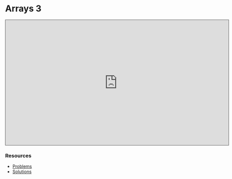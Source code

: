 # Arrays 3

<iframe src="https://adaacademy.hosted.panopto.com/Panopto/Pages/Embed.aspx?id=56e320ac-8d21-432f-9e4e-ae7f0015b52f&autoplay=false&offerviewer=true&showtitle=true&showbrand=true&captions=true&interactivity=all" height="405" width="720" style="border: 1px solid #464646;" allowfullscreen allow="autoplay"></iframe>

### Resources

* [Problems](https://docs.google.com/presentation/d/1E3T-LxBdXNnakhzWTe6cjjF_JX2WfbPfsjQedtOYSh4/edit?usp=sharing)
* [Solutions](https://docs.google.com/presentation/d/1_x6AbPekgGUbN-i9KnhJpIKd0rXXyaFQLYtpG4mPNWI/edit?usp=sharing)